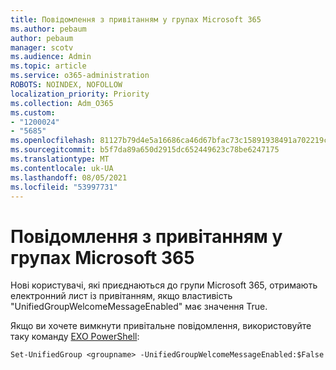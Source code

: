 ```yaml
---
title: Повідомлення з привітанням у групах Microsoft 365
ms.author: pebaum
author: pebaum
manager: scotv
ms.audience: Admin
ms.topic: article
ms.service: o365-administration
ROBOTS: NOINDEX, NOFOLLOW
localization_priority: Priority
ms.collection: Adm_O365
ms.custom:
- "1200024"
- "5685"
ms.openlocfilehash: 81127b79d4e5a16686ca46d67bfac73c15891938491a702219cd73757c4e106c
ms.sourcegitcommit: b5f7da89a650d2915dc652449623c78be6247175
ms.translationtype: MT
ms.contentlocale: uk-UA
ms.lasthandoff: 08/05/2021
ms.locfileid: "53997731"
---
```

# <a name="welcome-message-in-microsoft-365-groups"></a>Повідомлення з привітанням у групах Microsoft 365

Нові користувачі, які приєднаються до групи Microsoft 365, отримають електронний лист із привітанням, якщо властивість "UnifiedGroupWelcomeMessageEnabled" має значення True.

Якщо ви хочете вимкнути привітальне повідомлення, використовуйте таку команду [EXO PowerShell](https://docs.microsoft.com/powershell/exchange/exchange-online/exchange-online-powershell-v2/exchange-online-powershell-v2?view=exchange-ps):

`
Set-UnifiedGroup <groupname> -UnifiedGroupWelcomeMessageEnabled:$False
`
